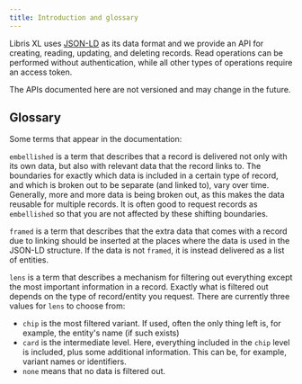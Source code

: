 ```yaml
---
title: Introduction and glossary
---
```


Libris XL uses [JSON-LD](https://json-ld.org/) as its data format and we provide an API for creating, reading, updating, and deleting records. Read operations can be performed without authentication, while all other types of operations require an access token.

The APIs documented here are not versioned and may change in the future.

## Glossary

Some terms that appear in the documentation:

`embellished` is a term that describes that a record is delivered not only with its own data, but also with relevant data that the record links to. The boundaries for exactly which data is included in a certain type of record, and which is broken out to be separate (and linked to), vary over time. Generally, more and more data is being broken out, as this makes the data reusable for multiple records. It is often good to request records as `embellished` so that you are not affected by these shifting boundaries.

`framed` is a term that describes that the extra data that comes with a record due to linking should be inserted at the places where the data is used in the JSON-LD structure. If the data is not `framed`, it is instead delivered as a list of entities.

`lens` is a term that describes a mechanism for filtering out everything except the most important information in a record. Exactly what is filtered out depends on the type of record/entity you request. There are currently three values for `lens` to choose from:

* `chip` is the most filtered variant. If used, often the only thing left is, for example, the entity's name (if such exists)
* `card` is the intermediate level. Here, everything included in the `chip` level is included, plus some additional information. This can be, for example, variant names or identifiers.
* `none` means that no data is filtered out. 